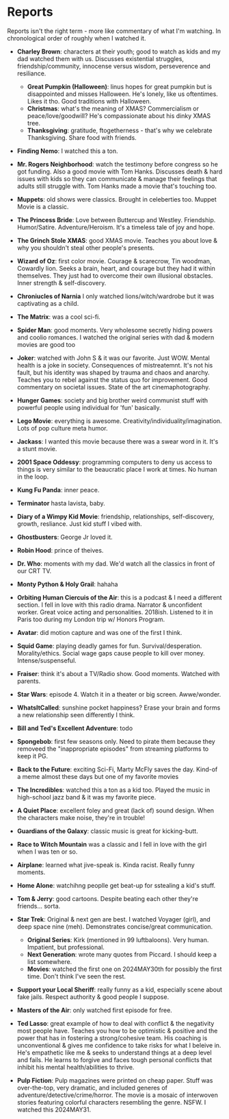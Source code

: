 # Reports
Reports isn't the right term - more like commentary of what I'm watching. In chronological order of roughly when I watched it.


* **Charley Brown**: characters at their youth; good to watch as kids and my dad watched them with us. Discusses existential struggles, friendship/community, innocense versus wisdom, perseverence and resiliance.
    * **Great Pumpkin (Halloween)**: linus hopes for great pumpkin but is disappointed and misses Halloween. He's lonely, like us  oftentimes. Likes it tho. Good traditions with Halloween.
    * **Christmas**: what's the meaning of XMAS? Commercialism or peace/love/goodwill? He's compassionate about his dinky XMAS tree.
    * **Thanksgiving**: gratitude, ftogetherness - that's why we celebrate Thanksgiving. Share food with friends.
* **Finding Nemo**: I watched this a ton.
* **Mr. Rogers Neighborhood**: watch the testimony before congress so he got funding. Also a good movie with Tom Hanks. Discusses death & hard issues with kids so they can communicate & manage their feelings that adults still struggle with. Tom Hanks made a movie that's touching too.
* **Muppets**: old shows were classics. Brought in celeberties too. Muppet Movie is a classic.
* **The Princess Bride**: Love between Buttercup and Westley. Friendship. Humor/Satire. Adventure/Heroism. It's a timeless tale of joy and hope.
* **The Grinch Stole XMAS**: good XMAS movie. Teaches you about love & why you shouldn't steal other people's presents. 
* **Wizard of Oz**: first color movie. Courage & scarecrow, Tin woodman, Cowardly lion. Seeks a brain, heart, and courage but they had it within themselves. They just had to overcome their own illusional obstacles.  Inner strength & self-discovery.
* **Chroniucles of Narnia** I only watched lions/witch/wardrobe but it was captivating as a child.
* **The Matrix**: was a cool sci-fi.
* **Spider Man**: good moments. Very wholesome secretly hiding powers and coolio romances. I watched the original series with dad & modern movies are good too
* **Joker**: watched with John S & it was our favorite. Just WOW. Mental health is a joke in society. Consequences of mistreatemnt. It's not his fault, but his identity was shaped by trauma and chaos and anarchy. Teaches you to rebel against the status quo for improvement. Good commentary on societal issues. State of the art cinemaphotography.
* **Hunger Games**: society and big brother weird communist stuff with powerful people using individual for 'fun' basically.
* **Lego Movie**: everything is awesome. Creativity/individuality/imagination. Lots of pop culture meta humor. 
* **Jackass**: I wanted this movie because there was a swear word in it. It's a stunt movie. 
* **2001 Space Oddessy**: programming computers to deny us access to things is very similar to the beaucratic place I work at times. No human in the loop.
* **Kung Fu Panda**: inner peace.
* **Terminator** hasta lavista, baby.
* **Diary of a Wimpy Kid Movie**: friendship, relationships, self-discovery, growth, resliance. Just kid stuff I vibed with.
* **Ghostbusters**: George Jr loved it.
* **Robin Hood**: prince of theives.
* **Dr. Who**: moments with my dad. We'd watch all the classics in front of our CRT TV.
* **Monty Python & Holy Grail**: hahaha
* **Orbiting Human Ciercuis of the Air**: this is a podcast & I need a different section. I fell in love with this radio drama. Narrator & unconfident worker. Great voice acting and personalities. 2018ish. Listened to it in Paris too during my London trip w/ Honors Program.
* **Avatar**: did motion capture and was one of the first I think.
* **Squid Game**: playing deadly games for fun. Survival/desperation. Morality/ethics. Social wage gaps cause people to kill over money. Intense/suspenseful.
* **Fraiser**: think it's about a TV/Radio show. Good moments. Watched with parents.
* **Star Wars**: episode 4. Watch it in a theater or big screen. Awwe/wonder.
* **WhatsItCalled**: sunshine pocket happiness? Erase your brain and forms a new relationship seen differently I think.
* **Bill and Ted's Excellent Adventure**: todo
* **Spongebob**: first few seasons only. Need to pirate them because they removeed the "inappropriate episodes" from streaming platforms to keep it PG.
* **Back to the Future**: exciting Sci-Fi, Marty McFly saves the day. Kind-of a meme almost these days but one of my favorite movies
* **The Incredibles**: watched this a ton as a kid too. Played the music in high-school jazz band & it was my favorite piece.
* **A Quiet Place**: excellent foley and great (lack of) sound design. When the characters make noise, they're in trouble!
* **Guardians of the Galaxy**: classic music is great for kicking-butt.
* **Race to Witch Mountain** was a classic and I fell in love with the girl when I was ten or so.
* **Airplane**: learned what jive-speak is. Kinda racist. Really funny moments.
* **Home Alone**: watchihng peoplle get beat-up for sstealing a kid's stuff.
* **Tom & Jerry**: good cartoons. Despite beating each other they're friends... sorta.
* **Star Trek**: Original & next gen are best. I watched Voyager (girl), and deep space nine (meh). Demonstrates concise/great communication.
    * **Original Series**: Kirk (mentioned in 99 luftbaloons). Very human. Impatient, but professional. 
    * **Next Generation**: wrote many quotes from Piccard. I should keep a list somewhere.
    * **Movies**: watched the first one on 2024MAY30th for possibly the first time. Don't think I've seen the rest.
* **Support your Local Sheriff**: really funny as a kid, especially scene about fake jails. Respect authority & good people I suppose.
* **Masters of the Air**: only watched first episode for free.
* **Ted Lasso**: great example of how to deal with conflict & the negativity most people have. Teaches you how to be optimistic & positive and the power that has in fostering a strong/cohesive team. His coaching is unconventional & gives me confidence to take risks for what I beleive in.
 He's empathetic like me & seeks to understand things at a deep level and fails. He learns to forgive and faces tough personal conflicts that inhibit his mental health/abilities to thrive.

* **Pulp Fiction**: Pulp magazines were printed on cheap paper. Stuff was over-the-top, very dramatic, and included generes of adventure/detective/crime/horror. The movie is a mosaic of interwoven stories featuring colorful characters resembling the genre. NSFW. I watched this 2024MAY31.
